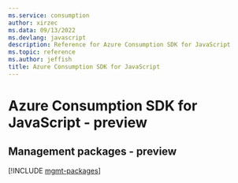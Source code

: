 ```yaml
---
ms.service: consumption
author: xirzec
ms.data: 09/13/2022
ms.devlang: javascript
description: Reference for Azure Consumption SDK for JavaScript
ms.topic: reference
ms.author: jeffish
title: Azure Consumption SDK for JavaScript
---
```

# Azure Consumption SDK for JavaScript - preview

## Management packages - preview
[!INCLUDE [mgmt-packages](consumption-mgmt-index.md)]
